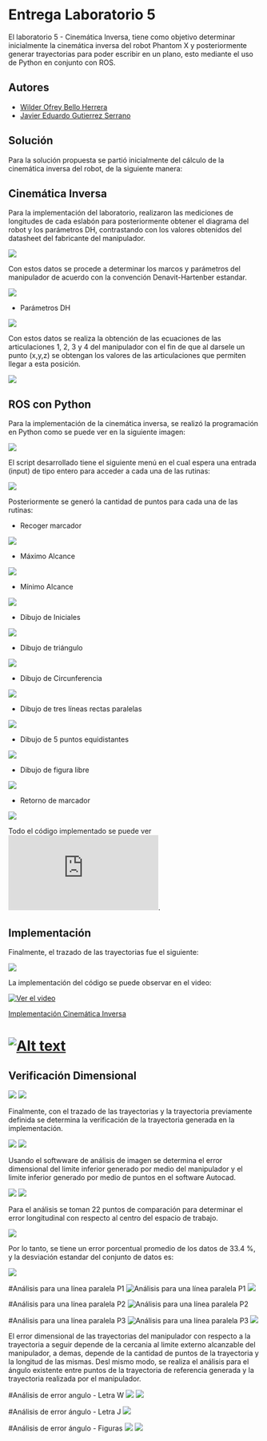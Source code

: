 # Entrega Laboratorio 5

El laboratorio 5 - Cinemática Inversa, tiene como objetivo determinar inicialmente la cinemática inversa del robot Phantom X y posteriormente generar trayectorias para poder escribir en un  plano, esto mediante el uso de Python en conjunto con ROS.

## Autores

- [Wilder Ofrey Bello Herrera](https://github.com/WilderBello)
- [Javier Eduardo Gutierrez Serrano](https://github.com/jaegutierrezser)

## Solución

Para la solución propuesta se partió inicialmente del cálculo de la cinemática inversa del robot, de la siguiente manera:

## Cinemática Inversa
Para la implementación del laboratorio, realizaron las mediciones de longitudes de cada eslabón para posteriormente obtener el diagrama del robot y los parámetros DH, contrastando con los valores obtenidos del datasheet del fabricante del manipulador.

![](https://github.com/WilderBello/Robotica_Laboratorio_4/blob/main/MatLab/Imagenes/Space_Work.png)

Con estos datos se procede a determinar los marcos y parámetros del manipulador de acuerdo con la convención Denavit-Hartenber estandar.

![](https://github.com/WilderBello/Robotica_Laboratorio_4/blob/main/MatLab/Imagenes/Marcos_DH1.png)

- Parámetros DH

![](https://github.com/WilderBello/Robotica_Laboratorio_4/blob/main/MatLab/Imagenes/DH.png)

Con estos datos se realiza la obtención de las ecuaciones de las articulaciones 1, 2, 3 y 4 del manipulador con el fin de que al darsele un punto (x,y,z) se obtengan los valores de las articulaciones que permiten llegar a esta posición.

![](https://github.com/WilderBello/Robotica_Laboratorio_5/blob/main/Images/ci.png)



## ROS con Python

Para la implementación de la cinemática inversa, se realizó la programación en Python como se puede ver en la siguiente imagen:

![](https://github.com/WilderBello/Robotica_Laboratorio_5/blob/main/Images/Cinematica_Inversa.png)


El script desarrollado tiene el siguiente menú en el cual espera una entrada (input) de tipo entero para acceder a cada una de las rutinas:

![](https://github.com/WilderBello/Robotica_Laboratorio_5/blob/main/Images/Rutina.png)

Posteriormente se generó la cantidad de puntos para cada una de las rutinas:

- Recoger marcador

![](https://github.com/WilderBello/Robotica_Laboratorio_5/blob/main/Images/Trayectoria_0.png)

- Máximo Alcance

![](https://github.com/WilderBello/Robotica_Laboratorio_5/blob/main/Images/Trayectoria_1.png)

- Mínimo Alcance

![](https://github.com/WilderBello/Robotica_Laboratorio_5/blob/main/Images/Trayectoria_2.png)

- Dibujo de Iniciales

![](https://github.com/WilderBello/Robotica_Laboratorio_5/blob/main/Images/Trayectoria_3.png)

- Dibujo de triángulo

![](https://github.com/WilderBello/Robotica_Laboratorio_5/blob/main/Images/Trayectoria_4.png)

- Dibujo de Circunferencia

![](https://github.com/WilderBello/Robotica_Laboratorio_5/blob/main/Images/Trayectoria_5.png)

- Dibujo de tres líneas rectas paralelas

![](https://github.com/WilderBello/Robotica_Laboratorio_5/blob/main/Images/Trayectoria_6.png)

- Dibujo de 5 puntos equidistantes

![](https://github.com/WilderBello/Robotica_Laboratorio_5/blob/main/Images/Trayectoria_7.png)

- Dibujo de figura libre

![](https://github.com/WilderBello/Robotica_Laboratorio_5/blob/main/Images/Trayectoria_8.png)

- Retorno de marcador

![](https://github.com/WilderBello/Robotica_Laboratorio_5/blob/main/Images/Trayectoria_9.png)

Todo el código implementado se puede ver ![aquí](https://github.com/WilderBello/Robotica_Laboratorio_5/blob/main/Scripts/Lab_5.py).
## Implementación

Finalmente, el trazado de las trayectorias fue el siguiente:

![](https://github.com/WilderBello/Robotica_Laboratorio_5/blob/main/Images/Trazo_Total.jpeg)

La implementación del código se puede observar en el video:

[![Ver el video](https://drive.google.com/file/d/1WhTPV6rfoY3DFIj117vyRS2vMmLFnTv2/view?usp=sharing)](https://drive.google.com/file/d/1WhTPV6rfoY3DFIj117vyRS2vMmLFnTv2/view?usp=sharing)

[Implementación Cinemática Inversa](https://www.youtube.com/watch?v=ktwIJOaMfWQ&ab_channel=JavierEduardoGutierrezSerrqno)
# [![Alt text](https://img.youtube.com/vi/ktwIJOaMfWQ/0.jpg)](https://www.youtube.com/watch?v=ktwIJOaMfWQ)

## Verificación Dimensional

![](https://github.com/WilderBello/Robotica_Laboratorio_5/blob/main/IMG.%20Laboratorio%20N%C2%B005/TR.jpg)
![](https://github.com/WilderBello/Robotica_Laboratorio_5/blob/main/IMG.%20Laboratorio%20N%C2%B005/TR1.jpg)

Finalmente, con el trazado de las trayectorias y la trayectoria previamente definida se determina la verificación de la trayectoria generada en la implementación.

![](https://github.com/WilderBello/Robotica_Laboratorio_5/blob/main/IMG.%20Laboratorio%20N%C2%B005/Error.png)
![](https://github.com/WilderBello/Robotica_Laboratorio_5/blob/main/IMG.%20Laboratorio%20N%C2%B005/Error2.png)

Usando el softwware de análisis de imagen se determina el error dimensional del limite inferior generado por medio del manipulador y el limite inferior generado por medio de puntos en el software Autocad.

![](https://github.com/WilderBello/Robotica_Laboratorio_5/blob/main/IMG.%20Laboratorio%20N%C2%B005/ErrorL1.png)
![](https://github.com/WilderBello/Robotica_Laboratorio_5/blob/main/IMG.%20Laboratorio%20N%C2%B005/ErrorL2.png)

Para el análisis se toman 22 puntos de comparación para determinar el error longitudinal con respecto al centro del espacio de trabajo.

![](https://github.com/WilderBello/Robotica_Laboratorio_5/blob/main/IMG.%20Laboratorio%20N%C2%B005/An%C3%A1lisisE_L.png)

Por lo tanto, se tiene un error porcentual promedio de los datos de 33.4 %, y la desviación estandar del conjunto de datos es:

![](https://github.com/WilderBello/Robotica_Laboratorio_5/blob/main/IMG.%20Laboratorio%20N%C2%B005/desv1.png)

#Análisis para una línea paralela P1
![Análisis para una línea paralela P1](https://github.com/WilderBello/Robotica_Laboratorio_5/blob/main/IMG.%20Laboratorio%20N%C2%B005/p1.png)
![](https://github.com/WilderBello/Robotica_Laboratorio_5/blob/main/IMG.%20Laboratorio%20N%C2%B005/Errorp1.png)

#Análisis para una línea paralela P2
![Análisis para una línea paralela P2](https://github.com/WilderBello/Robotica_Laboratorio_5/blob/main/IMG.%20Laboratorio%20N%C2%B005/p2.png)

#Análisis para una línea paralela P3
![Análisis para una línea paralela P3](https://github.com/WilderBello/Robotica_Laboratorio_5/blob/main/IMG.%20Laboratorio%20N%C2%B005/p3.png)
![](https://github.com/WilderBello/Robotica_Laboratorio_5/blob/main/IMG.%20Laboratorio%20N%C2%B005/Errorp3.png)

El error dimensional de las trayectorias del manipulador con respecto a la trayectoria a seguir depende de la cercania al limite externo alcanzable del manipulador, a demas, depende de la cantidad de puntos de la trayectoria y la longitud de las mismas. Desl mismo modo, se realiza el análisis  para el ángulo existente entre puntos de la trayectoria de referencia generada y la trayectoria realizada por el manipulador.

#Análisis de error angulo - Letra W
![](https://github.com/WilderBello/Robotica_Laboratorio_5/blob/main/IMG.%20Laboratorio%20N%C2%B005/Aw.png)
![](https://github.com/WilderBello/Robotica_Laboratorio_5/blob/main/IMG.%20Laboratorio%20N%C2%B005/aw.png)

#Análisis de error ángulo - Letra J
![](https://github.com/WilderBello/Robotica_Laboratorio_5/blob/main/IMG.%20Laboratorio%20N%C2%B005/aj.png)

#Análisis de error ángulo - Figuras
![](https://github.com/WilderBello/Robotica_Laboratorio_5/blob/main/IMG.%20Laboratorio%20N%C2%B005/af.png)
![](https://github.com/WilderBello/Robotica_Laboratorio_5/blob/main/IMG.%20Laboratorio%20N%C2%B005/AF.png)
